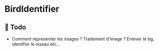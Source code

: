 # BirdIdentifier

## :memo: Todo
* Comment representer les images ? Traitement d'image ? Enlever le bg, identifier le oiseau etc...
